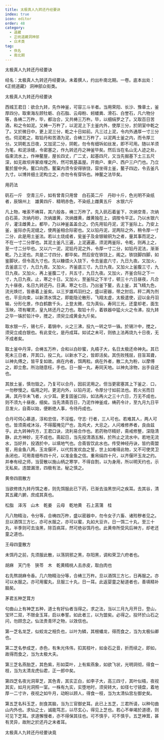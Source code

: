 ```yaml
---
title: 太极真人九转还丹经要诀
index: true
icon: editor
order: 48
category:
  - 道藏
  - 正统道藏洞神部
  - 众术类
tag:
  - 佚名
  - 南北期
---
```


太极真人九转还丹经要诀  

经名：太极真人九转还丹经要诀。未着撰人，约出朴南北期。一卷。底本出处：《正统道藏》 洞神部众街类。  

太极真人九转还丹经要诀  

西城王君日：欲合九转，先作神釜，可容三斗半者。当用荣阳、长沙、豫章土，釜厚四分。取束海左顾牡蛎、白石脂、云母粉、蚓蝼粪、滑石、白誉石，凡六物分等，各梼二万杵，毕，都治合，又共梼三万杵。毕，以细绢罗之了。又取百日苦酒，和之令如泥。又梼一万杵了，以泥泥上下土釜内外，使厚三分，於阴室中乾之了。又於微日中，更上泥三分，乾之十日如前。凡三过上泥，令内外通厚一寸三分也。伺泥乾之，取铅丹和苦酒为泥，合梼三万杵了，以泥两土釜之内，而令厚三分。又阴乾五日夜，又加泥二分，阴乾，勿令有细坼如丝发，即不可用。随以羊须为笔，和泥涂缝，令密塞之，作九转还丹之神釜毕矣。然后当在名山无人迹之处，临束流水上，作神鳌屋，屋长四丈，广二丈，起基四尺，又当先掘基下土三五尺深，如无故坝井冢痉埋之所，然可筑基盖屋。开南户、束户、西户三户门也。乃立鳌於屋中央。鳌口向西，鳌窠内须令安得铁铙，容坐得土釜，鳌子四边，令去釜凡九寸。以博并细土泥构立之，亦勿令有穿坼也。神鳌之法毕矣。  

用药法  

矾石一斤　空青三斤，如有曾青只用曾　白石英二斤　丹砂十斤，色光明不染纸者，辰锦州上　雄黄四斤．精明赤色，不染纸上雌黄五斤　水银六斤  

凡上物，唯汞不梼耳，其六般各，梼三万杵了。先入矾石着釜下，次纳空青，次纳白石英，次纳丹砂，次纳雄黄，次纳雌黄，雌黄独在上，调按令平正。乃以水银六斤，灌注雌黄上。都毕，乃以神釜盖盖合之。仍先用铅丹泥，泥下釜际上。乃安上釜，釜际亦先泥缝之，使两釜相合际密也。又以铅丹泥，泥两际之外，稍令厚一寸二分，此是用土釜法。若以土烧成者，瓮釜子及金银输铜为之者，量其事而泥之，不在一寸二分厚也。其泥土釜凡三遍，上泥遍遍，须泥两釜际，令乾，则再上之，至一寸二分毕也。又以六一泥，泥铅丹泥之外，令厚一寸二分，如铅丹泥法，渐渐乾。乃上泥也。共是二寸四分，都毕矣。然后安在铁铙上，阁之。铁铙脚四脚，如鉴脚状，但令高九寸也。先以糠煨火入铙下，令去釜底六寸，九日九夜。又加火，去釜底三寸，九日九夜。又加火，齐釜底三寸。九日九夜。又加火上釜腹三寸，九日九夜。又加火，再上釜腹二寸，共五寸，九日九夜。又加火，齐釜合际之下一寸，九日九夜。止，寒之十日。又加火，至釜际之下半寸，顿三十六日昼夜，凡合九十昼夜，名日九转还丹。日满，寒之七日。乃出釜下鳌，去上釜，其飞精九色，流光焕烂，皆悬着上釜矣。以三岁雄鸡羽扫之，盛以密器，带之肘后。秤二两为剂也，平旦向束，以新清水饵之，即能隐沦散形，飞翔太虚，太极遣使，迎以金丹羽输，分形化景，作白鹤数千头，上登太微，位为真仙，寿同三光，还童却老，面生玉映，项有曜灵，皇九转还丹之力也。取铅十斤，着铁器中猛火火之令沸，投九转之华一铢於铅汁中，搅之，须臾立成黄金九斤矣。  

取水银一斤，锡七斤，着锅中，火之三沸，投九一转之华一铢。於锡汁中，搅之，须臾立成白银也。有此变化，是丹成耳。如试之未可，则依上法再烧九十日夜，无不成者矣。  

取土釜中丹滓，合梼五万杵，合和以白砂蜜，丸梧子大，名日太极还命神丸。其已死未三日者，开其口，投二丸，以新水下之，皆即活矣。其伤败残屈，目盲耳聋，以神丸傅之，皆平复如故。病在内者，饵两粒。病在外者，散二丸为粉，以摩傅之，即立愈。所治随意枉，手也。日一服一丸，寿同天地。以神丸涂物，出手自还也。  

其放土釜，慎勿毁之。乃复可以合丹，因前泥用之。但当更密塞其上下釜之．口，一勿秽慢之。临用之时。更泥内外，以铅丹泥，令厚分寸如前法也。若火劣而日满，其丹华未飞者，火少耳。更复固釜口际，如法再火之三十六日，万无不成也，则不须九十昼夜，细矣。当先清斋百日，乃泥作神釜成，梼药令计，至九月九日平旦发火，自斋以始，便断绝人事，令待丹成也。  

合丹可伺心慕道，淳和忠信，不淫槛，守志· 行者，三人可也。若难其人，两人可也。皆须斋戒沐浴，不得履掩见尸也，及鸡犬，大忌之。人问难修养者，良由兹乎。此九转神丹方，王君口诀，流利易合作也。若药物尽精好，斋戒修整，深隐清静，此方神妙，无不成也。斋起日，当先投清酒五斛，於所止之流水中。若地无流水，当好井，投酒於中，以填地气也。合斋皆饮此水也。传受神经丹诀，皆约斋盟誓，用金鱼八两，玉龙偃环，以代剪发欢血之誓，世上如难得此物，又不可使灵卫永闭也，可用青细布四十尺，以准金鱼之信。重帛绢四十尺，以齐偃环玉龙之约。并奉有经之师，当营散以施山柄之寒学，不得自割，以为身用，所以明天约也，示无私矣。违盟漏泄，四极有法，秘之慎之。  

黄帝四扇散方  

当欲修炼九转丹饵之者，则先饵服此已下药，已渐去浊黑世问之疾耳。去其谷，清其五藏六腑，庶成其真也。  

松脂　泽泻　山木　乾姜　云母　乾地黄　石上莒蒲　桂  

凡八物精治，令分等，合梼四万杵，盛以密器中，勿令女子六畜、诸殓秽者见之。旦以酒饵三方匕，亦可水服之，亦可以蜜，丸如大豆许。日一饵二十丸，至三十丸，半季则可去浊黑，除百病耳，然可绝谷饵丹也。此黄帝所受风后神方，却老还童之道也。  

王母四童散方  

未饵丹之前，先须服此散，以荡阴邪之黑，存阳黑，调和荣卫六府者也。  

胡麻　天门冬　狭苓　木　乾黄精桃人去赤皮，取白肉也  

右先熬胡麻令香。几六物精治分等，合梼三万杵。旦以酒饵三方匕，日再服之。亦可以水服之。亦可用蜜丸，旦服三十丸，日一耳。此返婴童之秘道者也，善填精补脑矣。  

茅君五种芝茸方  

句曲山上有神芝五种，道士有好仙者当得之。求之法，当以三月九月开日，登山，宝环二双，不限金玉耳，启以奉誓。如此者三，以为盟矣。必得之。投环於山石之问，勿顾念之。仙法贵青环之物，以效信也。  

第一芝名龙芝，似蛟龙之相负也，以叶为鳞，其根蟠龙，得而食之，当为太极仙卿也。  

第二芝名参成芝，赤色，有朱光伟伟，扣其枝叶，如金石之音，折而续之，即如，故得而食之，当为太极大夫。  

第三芝名燕胎芝，其色紫，形如菜叶，上有紫燕象，如欲飞状，光明洞彻，得食一枝，当为太清龙虎仙君，正一郎中矣。  

第四芝名夜光洞草芝，其色青，其实正白，如李子大，高三四寸，其叶似梧，夜视其实，如月光洞照一室。一株有九实，实堕地时，须臾转大，如径七寸镜盘，着地厚一二寸许，夜视之如牛月，动盼以顾人，得食一枝，当为太清仙宫左御史矣。  

第五芝名科玉芝，剖食其脑，当为三官御史耳。此已上五芝，三君所请，以种句曲山内外也。求仙之士，诚能笃志，以尽玄心，得见上芝也。若心不单竭於道德，则可见下芝耳。求道懈慢者，亦不得保其往也。可不慎乎，可不慎乎。五芝神茸，甚有灵异，故附之於还丹之末者耳。  

太极真人九转还丹经要诀竟  
